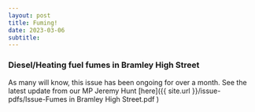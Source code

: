 ```yaml
---
layout: post
title: Fuming! 
date: 2023-03-06
subtitle: 
---
```


### Diesel/Heating fuel fumes in Bramley High Street

As many will know, this issue has been ongoing for over a month.  See the latest update from our MP Jeremy Hunt [here]({{ site.url }}/issue-pdfs/Issue-Fumes in Bramley High Street.pdf )

